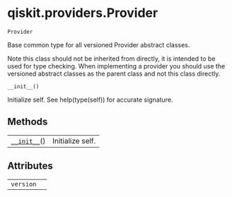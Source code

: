 <span id="qiskit-providers-provider" />

# qiskit.providers.Provider

<span id="undefined" />

`Provider`

Base common type for all versioned Provider abstract classes.

Note this class should not be inherited from directly, it is intended to be used for type checking. When implementing a provider you should use the versioned abstract classes as the parent class and not this class directly.

<span id="undefined" />

`__init__()`

Initialize self. See help(type(self)) for accurate signature.

## Methods

|                                                                                          |                  |
| ---------------------------------------------------------------------------------------- | ---------------- |
| [`__init__`](#qiskit.providers.Provider.__init__ "qiskit.providers.Provider.__init__")() | Initialize self. |

## Attributes

|           |   |
| --------- | - |
| `version` |   |
